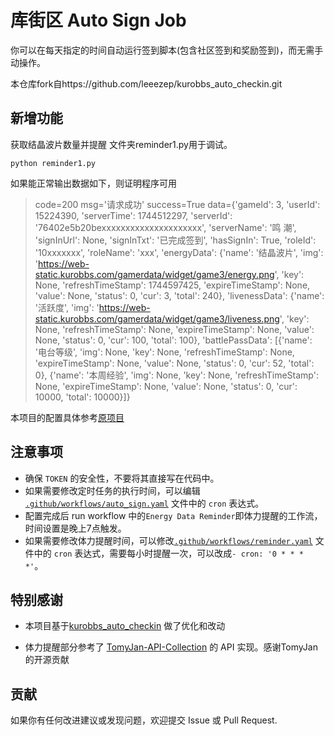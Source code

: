 # 库街区 Auto Sign Job

你可以在每天指定的时间自动运行签到脚本(包含社区签到和奖励签到)，而无需手动操作。

本仓库fork自https://github.com/leeezep/kurobbs_auto_checkin.git

## 新增功能
获取结晶波片数量并提醒 文件夹reminder1.py用于调试。

```shell
python reminder1.py
```

如果能正常输出数据如下，则证明程序可用

> code=200 msg='请求成功' success=True data={'gameId': 3, 'userId': 15224390, 'serverTime': 1744512297, 'serverId': '76402e5b20bexxxxxxxxxxxxxxxxxxxxx', 'serverName': '鸣 潮', 'signInUrl': None, 'signInTxt': '已完成签到', 'hasSignIn': True, 'roleId': '10xxxxxxx', 'roleName': 'xxx', 'energyData': {'name': '结晶波片', 'img': 'https://web-static.kurobbs.com/gamerdata/widget/game3/energy.png', 'key': None, 'refreshTimeStamp': 1744597425, 'expireTimeStamp': None, 'value': None, 'status': 0, 'cur': 3, 'total': 240}, 'livenessData': {'name': '活跃度', 'img': 'https://web-static.kurobbs.com/gamerdata/widget/game3/liveness.png', 'key': None, 'refreshTimeStamp': None, 'expireTimeStamp': None, 'value': None, 'status': 0, 'cur': 100, 'total': 100}, 'battlePassData': [{'name': '电台等级', 'img': None, 'key': None, 'refreshTimeStamp': None, 'expireTimeStamp': None, 'value': None, 'status': 0, 'cur': 52, 'total': 0}, {'name': '本周经验', 'img': None, 'key': None, 'refreshTimeStamp': None, 'expireTimeStamp': None, 'value': None, 'status': 0, 'cur': 10000, 'total': 10000}]}

本项目的配置具体参考[原项目](https://github.com/leeezep/kurobbs_auto_checkin.git) 

## 注意事项

- 确保 `TOKEN` 的安全性，不要将其直接写在代码中。
- 如果需要修改定时任务的执行时间，可以编辑 [`.github/workflows/auto_sign.yaml`](https://github.com/leeezep/kurobbs_auto_checkin/blob/main/.github/workflows/auto_checkin.yaml) 文件中的 `cron` 表达式。
- 配置完成后 run workflow 中的`Energy Data Reminder`即体力提醒的工作流，时间设置是晚上7点触发。
- 如果需要修改体力提醒时间，可以修改[`.github/workflows/reminder.yaml`](https://github.com/leeezep/kurobbs_auto_checkin/blob/main/.github/workflows/auto_checkin.yaml) 文件中的 `cron` 表达式，需要每小时提醒一次，可以改成`- cron: '0 * * * *'`。

## 特别感谢

* 本项目基于[kurobbs_auto_checkin](https://github.com/leeezep/kurobbs_auto_checkin) 做了优化和改动

* 体力提醒部分参考了 [TomyJan-API-Collection](https://github.com/TomyJan/Kuro-API-Collection) 的 API 实现。感谢TomyJan 的开源贡献

## 贡献

如果你有任何改进建议或发现问题，欢迎提交 Issue 或 Pull Request.
